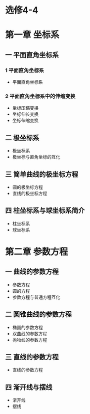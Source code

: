 # 选修4-4

# 第一章 坐标系

## 一 平面直角坐标系

### 1 平面直角坐标系

- 平面直角坐标系

### 2 平面直角坐标系中的伸缩变换

- 坐标压缩变换
- 坐标伸长变换
- 坐标伸缩变换

## 二 极坐标系

- 极坐标系
- 极坐标与直角坐标的互化

## 三 简单曲线的极坐标方程

- 圆的极坐标方程
- 直线的极坐标方程

## 四 柱坐标系与球坐标系简介

- 柱坐标系
- 球坐标系

# 第二章 参数方程

## 一 曲线的参数方程

- 参数方程
- 圆的方程
- 参数方程与普通方程互化

## 二 圆锥曲线的参数方程

- 椭圆的参数方程
- 双曲线的参数方程
- 抛物线的参数方程

## 三 直线的参数方程

- 直线的参数方程

## 四 渐开线与摆线

- 渐开线
- 摆线